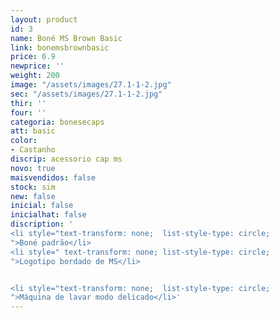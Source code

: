 ```yaml
---
layout: product
id: 3
name: Boné MS Brown Basic
link: bonemsbrownbasic
price: 6.9
newprice: ''
weight: 200
image: "/assets/images/27.1-1-2.jpg"
sec: "/assets/images/27.1-1-2.jpg"
thir: ''
four: ''
categoria: bonesecaps
att: basic
color:
- Castanho
discrip: acessorio cap ms
novo: true
maisvendidos: false
stock: sim
new: false
inicial: false
inicialhat: false
discription: '
<li style="text-transform: none;  list-style-type: circle;
">Boné padrão</li>
<li style=" text-transform: none; list-style-type: circle;
">Logotipo bordado de MS</li>


<li style="text-transform: none;  list-style-type: circle;
">Máquina de lavar modo delicado</li>'
---
```

